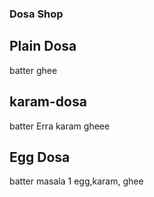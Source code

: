 ### Dosa Shop

## Plain Dosa
batter
ghee

## karam-dosa
batter
Erra karam
gheee

## Egg Dosa
batter
masala
1 egg,karam, ghee

